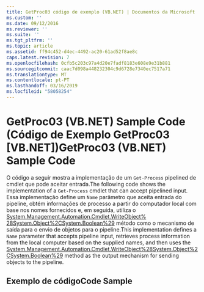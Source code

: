 ```yaml
---
title: GetProc03 código de exemplo (VB.NET) | Documentos da Microsoft
ms.custom: ''
ms.date: 09/12/2016
ms.reviewer: ''
ms.suite: ''
ms.tgt_pltfrm: ''
ms.topic: article
ms.assetid: ff94c452-d4ec-4492-ac20-61ad52f8ae8c
caps.latest.revision: 7
ms.openlocfilehash: 0cfb5c203c97a4d20e7fadf8183e608e9e31b881
ms.sourcegitcommit: caac7d098a448232304c9d6728e7340ec7517a71
ms.translationtype: MT
ms.contentlocale: pt-PT
ms.lasthandoff: 03/16/2019
ms.locfileid: "58058254"
---
```

# <a name="getproc03-vbnet-sample-code"></a><span data-ttu-id="11ddf-102">GetProc03 (VB.NET) Sample Code (Código de Exemplo GetProc03 [VB.NET])</span><span class="sxs-lookup"><span data-stu-id="11ddf-102">GetProc03 (VB.NET) Sample Code</span></span>

<span data-ttu-id="11ddf-103">O código a seguir mostra a implementação de um `Get-Process` pipelined de cmdlet que pode aceitar entrada.</span><span class="sxs-lookup"><span data-stu-id="11ddf-103">The following code shows the implementation of a `Get-Process` cmdlet that can accept pipelined input.</span></span> <span data-ttu-id="11ddf-104">Essa implementação define um `Name` parâmetro que aceita entrada do pipeline, obtém informações de processo a partir do computador local com base nos nomes fornecidos e, em seguida, utiliza o [System.Management.Automation.Cmdlet.WriteObject% 28System.Object%2CSystem.Boolean%29](/dotnet/api/System.Management.Automation.Cmdlet.WriteObject%28System.Object%2CSystem.Boolean%29) método como o mecanismo de saída para o envio de objetos para o pipeline.</span><span class="sxs-lookup"><span data-stu-id="11ddf-104">This implementation defines a `Name` parameter that accepts pipeline input, retrieves process information from the local computer based on the supplied names, and then uses the [System.Management.Automation.Cmdlet.WriteObject%28System.Object%2CSystem.Boolean%29](/dotnet/api/System.Management.Automation.Cmdlet.WriteObject%28System.Object%2CSystem.Boolean%29) method as the output mechanism for sending objects to the pipeline.</span></span>

## <a name="code-sample"></a><span data-ttu-id="11ddf-105">Exemplo de código</span><span class="sxs-lookup"><span data-stu-id="11ddf-105">Code Sample</span></span>

<!-- TODO!!!: review snippet reference  [!CODE [Msh_samplesgetproc03#getproc03vbAll](Msh_samplesgetproc03#getproc03vbAll)]  -->